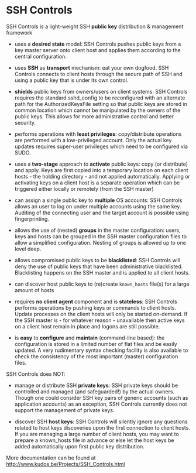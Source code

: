 # SSH Controls
SSH Controls is a light-weight SSH **public key** distribution & management framework

* uses a **desired state** model: SSH Controls pushes public keys from a key master server onto client host and applies them according to the central configuration.

* uses **SSH** as **transport** mechanism: eat your own dogfood. SSH Controls connects to client hosts through the secure path of SSH and using a public key that is under its own control.

* **shields** public keys from owners/users on client systems: SSH Controls requires the standard sshd_config to be reconfigured with an alternate path for the AuthorizedKeysFile setting so that public keys are stored in common location which cannot be manipulated by the owners of the public keys. This allows for more administrative control and better security. 

* performs operations with **least privileges**: copy/distribute operations are performed with a low-privileged account. Only the actual key updates requires super-user privileges which need to be configured via SUDO.

* uses a **two-stage** approach to **activate** public keys: copy (or distribute) and apply. Keys are first copied into a temporary location on each client hosts - the holding directory - and not applied automatically. Applying or activating keys on a client host is a separate operation which can be triggered either locally or remotely (from the SSH master)

* can assign a single public key to **multiple** OS accounts: SSH Controls allows an user to log on under multiple accounts using the same key. Auditing of the connecting user and the target account is possible using fingerprinting.

* allows the use of (nested) **groups** in the master configuration: users, keys and hosts can be grouped in the SSH master configuration files to allow a simplified configuration. Nesting of groups is allowed up to one level deep.

* allows compromised public keys to be **blacklisted**: SSH Controls will deny the use of public keys that have been administrative blacklisted. Blacklisting happens on the SSH master and is applied to all client hosts.

* can discover host public keys to (re)create `known_hosts` file(s) for a large amount of hosts

* requires **no client agent** component and is **stateless**: SSH Controls performs operations by pushing keys or commands to client hosts. Update processes on the client hosts will only be started on-demand. If the SSH master is - for whatever reason - unavailable then active keys on a client host remain in place and logons are still possible.

* is **easy** to **configure** and **maintain** (command-line based): the configuration is stored in a limited number of flat files and be easily updated. A very rudimentary syntax checking facility is also available to check the consistency of the most important (master) configuration files.


SSH Controls does NOT:

* manage or distribute SSH **private keys**: SSH private keys should be controlled and managed (and safeguarded!) by the actual owners. Though one could consider SSH key pairs of generic accounts (such as application accounts) as an exception, SSH Controls currently does not support the management of private keys.

* discover SSH **host keys**: SSH Controls will silently ignore any questions related to host keys discoveries upon the first connection to client hosts. If you are managing a large number of client hosts, you may want to prepare a known_hosts file in advance or else let the host keys be added automatically upon first public key distribution.

More documentation can be found at http://www.kudos.be/Projects/SSH_Controls.html
